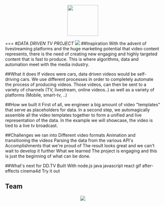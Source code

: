 <p align="center">
  <img width="100" src="https://mjz.io/7ddtv.jpg" />
</p>

===
#*DATA DRIVEN TV PROJECT*
<img src="https://media.giphy.com/media/3o7WTGUu1rFiqhoVFu/giphy.gif">
##Inspiration
With the advent of livestreaming platforms and the huge marketing potential that video content represents, there is the need of creating new engaging and highly targeted content that is fast to produce. This is where algorithms, data and automation meet with the media industry.

##What it does
If videos were cars, data driven videos would be self-driving cars. We use different processes in order to completely automate the process of producing videos. Those videos, can then be sent to a variety of channels (TV, livestream, online videos..) as well as a variety of platforms (Mobile, smart-tv, ..)

##How we built it
First of all, we engineer a big amount of video "templates" that serve as placeholders for data. In a second step, we automagically assemble all the video templates together to form a unified and live representation of the data. In the example we will showcase, the video is tied to a live tv broadcast.

##Challenges we ran into
Different video formats
Animation and transitioning the videos
Parsing the data from the various API's
Accomplishments that we're proud of
The result looks great and we can't wait to develop it further
What we learned
The project is engaging and this is just the beginning of what can be done.

##What's next for DD.TV
Built With
node.js
java
javascript
react
gif
after-effects
cinema4d
Try it out

## Team
<p align="center">
  <img src="https://mjz.io/team.png" />
</p>
